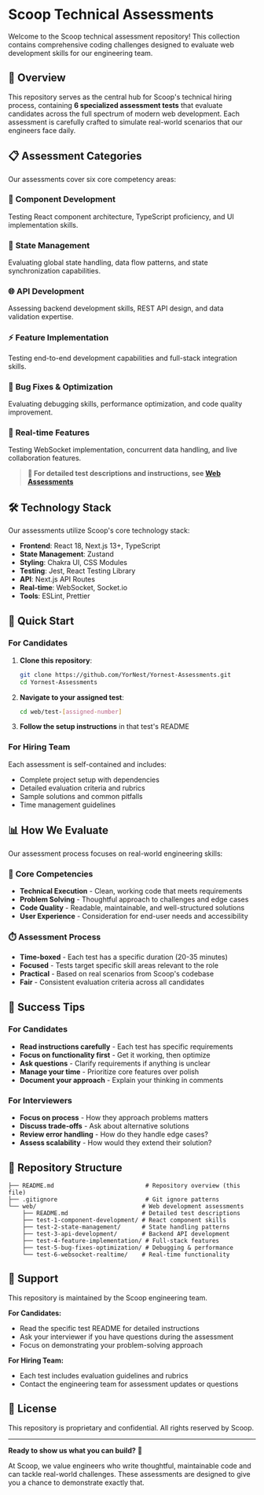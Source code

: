 # Scoop Technical Assessments

Welcome to the Scoop technical assessment repository! This collection contains comprehensive coding challenges designed to evaluate web development skills for our engineering team.

## 🎯 Overview

This repository serves as the central hub for Scoop's technical hiring process, containing **6 specialized assessment tests** that evaluate candidates across the full spectrum of modern web development. Each assessment is carefully crafted to simulate real-world scenarios that our engineers face daily.

## 📋 Assessment Categories

Our assessments cover six core competency areas:

### 🧩 **Component Development**
Testing React component architecture, TypeScript proficiency, and UI implementation skills.

### 🔄 **State Management**
Evaluating global state handling, data flow patterns, and state synchronization capabilities.

### 🌐 **API Development**
Assessing backend development skills, REST API design, and data validation expertise.

### ⚡ **Feature Implementation**
Testing end-to-end development capabilities and full-stack integration skills.

### 🐛 **Bug Fixes & Optimization**
Evaluating debugging skills, performance optimization, and code quality improvement.

### 🔴 **Real-time Features**
Testing WebSocket implementation, concurrent data handling, and live collaboration features.

> **📁 For detailed test descriptions and instructions, see [Web Assessments](./web/README.md)**

## 🛠 Technology Stack

Our assessments utilize Scoop's core technology stack:

- **Frontend**: React 18, Next.js 13+, TypeScript
- **State Management**: Zustand
- **Styling**: Chakra UI, CSS Modules
- **Testing**: Jest, React Testing Library
- **API**: Next.js API Routes
- **Real-time**: WebSocket, Socket.io
- **Tools**: ESLint, Prettier

## 🚀 Quick Start

### For Candidates

1. **Clone this repository**:
   ```bash
   git clone https://github.com/YorNest/Yornest-Assessments.git
   cd Yornest-Assessments
   ```

2. **Navigate to your assigned test**:
   ```bash
   cd web/test-[assigned-number]
   ```

3. **Follow the setup instructions** in that test's README

### For Hiring Team

Each assessment is self-contained and includes:
- Complete project setup with dependencies
- Detailed evaluation criteria and rubrics
- Sample solutions and common pitfalls
- Time management guidelines

## 📊 How We Evaluate

Our assessment process focuses on real-world engineering skills:

### 🎯 **Core Competencies**
- **Technical Execution** - Clean, working code that meets requirements
- **Problem Solving** - Thoughtful approach to challenges and edge cases
- **Code Quality** - Readable, maintainable, and well-structured solutions
- **User Experience** - Consideration for end-user needs and accessibility

### ⏱️ **Assessment Process**
- **Time-boxed** - Each test has a specific duration (20-35 minutes)
- **Focused** - Tests target specific skill areas relevant to the role
- **Practical** - Based on real scenarios from Scoop's codebase
- **Fair** - Consistent evaluation criteria across all candidates

## 🎯 Success Tips

### For Candidates
- **Read instructions carefully** - Each test has specific requirements
- **Focus on functionality first** - Get it working, then optimize
- **Ask questions** - Clarify requirements if anything is unclear
- **Manage your time** - Prioritize core features over polish
- **Document your approach** - Explain your thinking in comments

### For Interviewers
- **Focus on process** - How they approach problems matters
- **Discuss trade-offs** - Ask about alternative solutions
- **Review error handling** - How do they handle edge cases?
- **Assess scalability** - How would they extend their solution?

## 📁 Repository Structure

```
├── README.md                          # Repository overview (this file)
├── .gitignore                         # Git ignore patterns
└── web/                              # Web development assessments
    ├── README.md                     # Detailed test descriptions
    ├── test-1-component-development/ # React component skills
    ├── test-2-state-management/      # State handling patterns
    ├── test-3-api-development/       # Backend API development
    ├── test-4-feature-implementation/ # Full-stack features
    ├── test-5-bug-fixes-optimization/ # Debugging & performance
    └── test-6-websocket-realtime/    # Real-time functionality
```

## 🤝 Support

This repository is maintained by the Scoop engineering team.

**For Candidates:**
- Read the specific test README for detailed instructions
- Ask your interviewer if you have questions during the assessment
- Focus on demonstrating your problem-solving approach

**For Hiring Team:**
- Each test includes evaluation guidelines and rubrics
- Contact the engineering team for assessment updates or questions

## 📄 License

This repository is proprietary and confidential. All rights reserved by Scoop.

---

**Ready to show us what you can build?** 🚀

At Scoop, we value engineers who write thoughtful, maintainable code and can tackle real-world challenges. These assessments are designed to give you a chance to demonstrate exactly that.
